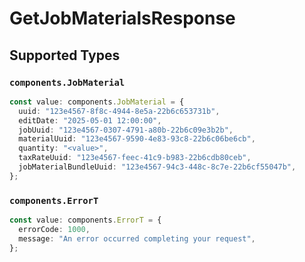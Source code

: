 # GetJobMaterialsResponse


## Supported Types

### `components.JobMaterial`

```typescript
const value: components.JobMaterial = {
  uuid: "123e4567-8f8c-4944-8e5a-22b6c653731b",
  editDate: "2025-05-01 12:00:00",
  jobUuid: "123e4567-0307-4791-a80b-22b6c09e3b2b",
  materialUuid: "123e4567-9590-4e83-93c8-22b6c06be6cb",
  quantity: "<value>",
  taxRateUuid: "123e4567-feec-41c9-b983-22b6cdb80ceb",
  jobMaterialBundleUuid: "123e4567-94c3-448c-8c7e-22b6cf55047b",
};
```

### `components.ErrorT`

```typescript
const value: components.ErrorT = {
  errorCode: 1000,
  message: "An error occurred completing your request",
};
```

